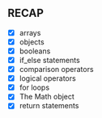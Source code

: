 ## RECAP

- [x] arrays
- [x] objects
- [x] booleans
- [x] if_else statements
- [x] comparison operators
- [x] logical operators
- [x] for loops
- [x] The Math object
- [x] return statements